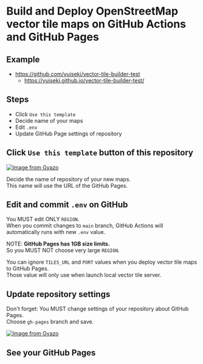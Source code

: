 # Build and Deploy OpenStreetMap vector tile maps on GitHub Actions and GitHub Pages

## Example

- https://github.com/yuiseki/vector-tile-builder-test
  - https://yuiseki.github.io/vector-tile-builder-test/

## Steps

- Click `Use this template`
- Decide name of your maps
- Edit `.env`
- Update GitHub Page settings of repository

## Click `Use this template` button of this repository

[![Image from Gyazo](https://i.gyazo.com/961462b0a684ae3fe8b862d67b9cc1d2.png)](https://gyazo.com/961462b0a684ae3fe8b862d67b9cc1d2)

Decide the name of repository of your new maps.  
This name will use the URL of the GitHub Pages.

## Edit and commit `.env` on GitHub

You MUST edit ONLY `REGION`.  
When you commit changes to `main` branch, GitHub Actions will automatically runs with new `.env` value.

NOTE: **GitHub Pages has 1GB size limits.**  
So you MUST NOT choose very large `REGION`.

You can ignore `TILES_URL` and `PORT` values when you deploy vector tile maps to GitHub Pages.  
Those value will only use when launch local vector tile server.

## Update repository settings

Don't forget: You MUST change settings of your repository about GitHub Pages.  
Choose `gh-pages` branch and save.

[![Image from Gyazo](https://i.gyazo.com/6632ad1298122502b18cfc4d151b330a.png)](https://gyazo.com/6632ad1298122502b18cfc4d151b330a)

## See your GitHub Pages
